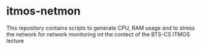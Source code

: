 # itmos-netmon
This repository contains scripts to generate CPU, RAM usage and to stress the network for network monitoring int the contect of the BTS-CS ITMOS lecture
